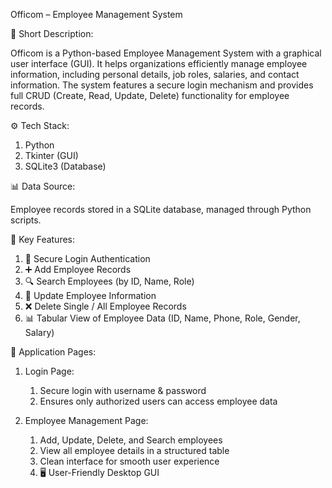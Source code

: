Officom – Employee Management System


📌 Short Description:

  Officom is a Python-based Employee Management System with a graphical user interface (GUI). It helps organizations efficiently manage employee information, including personal details, job roles, salaries, and contact information. The system features a secure login mechanism and provides full CRUD (Create, Read, Update, Delete) functionality for employee records.


⚙ Tech Stack:

1. Python
2. Tkinter (GUI)
3. SQLite3 (Database)


📊 Data Source:

Employee records stored in a SQLite database, managed through Python scripts.


🌟 Key Features:

1. 🔐 Secure Login Authentication
2. ➕ Add Employee Records
3. 🔍 Search Employees (by ID, Name, Role)
4. 📝 Update Employee Information
5. ❌ Delete Single / All Employee Records
6. 📊 Tabular View of Employee Data (ID, Name, Phone, Role, Gender, Salary)


📌 Application Pages:

1. Login Page:
   
   1. Secure login with username & password
   2. Ensures only authorized users can access employee data

2. Employee Management Page:
   
   1. Add, Update, Delete, and Search employees
   2. View all employee details in a structured table
   3. Clean interface for smooth user experience
   4. 🖥 User-Friendly Desktop GUI

